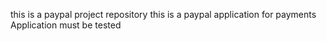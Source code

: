 this is a paypal project repository
this is a paypal application for payments
 Application must be tested
